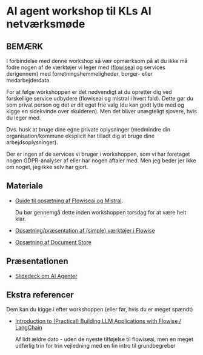 # AI agent workshop til KLs AI netværksmøde

## BEMÆRK

I forbindelse med denne workshop så vær opmærksom på at du ikke må fodre nogen af de værktøjer vi leger med ([flowiseai](https://www.flowiseai.com) og services derigennem) med forretningshemmeligheder, borger- eller medarbejderdata.

For at følge workshoppen er det nødvendigt at du opretter dig ved forskellige service udbydere (flowiseai og mistral i hvert fald). Dette gør du som privat person og det er dit eget frie valg (du kan godt lytte med og kigge en sidekvinde over skulderen). Men det bliver unægteligt sjovere, hvis du leger med.

Dvs. husk at bruge dine egne private oplysninger (medmindre din organisation/kommune eksplicit har tilladt dig at bruge dine arbejdsoplysninger).

Der er ingen af de services vi bruger i workshoppen, som vi har foretaget nogen GDPR-analyser af eller har nogen aftaler med. Men jeg beder jer ikke om noget, jeg ikke selv har gjort.

## Materiale

- [Guide til opsætning af Flowiseai og Mistral](/pre-workshop-prep/trin4trin_flowiseai_med_mistral_api.md).

  Du bør gennemgå dette inden workshoppen torsdag for at være helt klar.

- [Opsætning/præsentation af (simple) værktøjer i Flowise](/agent-tools/available_tools.md)

- [Opsætning af Document Store](/agent-tools/trin4trin_documentstore_opsaetning.md)

## Præsentationen

- [Slidedeck om AI Agenter](/presentation/index.html)

## Ekstra referencer

Dem kan du kigge i efter workshoppen (eller før, hvis du er meget spændt)

- [Introduction to (Practical) Building LLM Applications with Flowise / LangChain](https://volcano-ice-cd6.notion.site/Introduction-to-Practical-Building-LLM-Applications-with-Flowise-LangChain-03d6d75bfd20495d96dfdae964bea5a5)
  
  Af lidt ældre dato - uden de nyeste tilføjelse til flowiseai, men en meget udførlig trin for trin vejledning med en fin intro til grundbegreber
